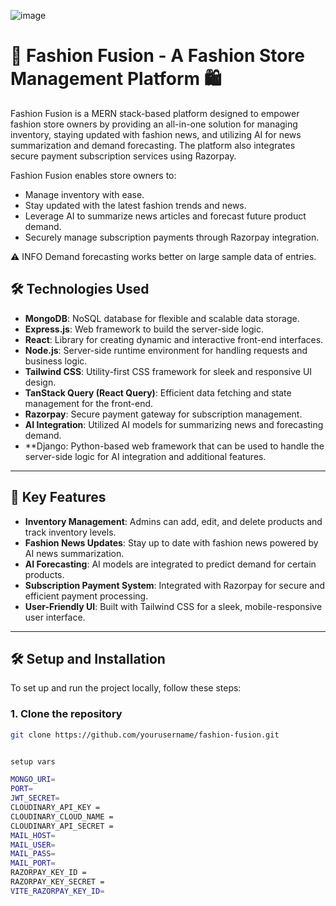 ![image](https://github.com/user-attachments/assets/f99ad570-6c5f-45aa-8ac6-db7a48068a42)

# 👗 Fashion Fusion - A Fashion Store Management Platform 🛍️

Fashion Fusion is a MERN stack-based platform designed to empower fashion store owners by providing an all-in-one solution for managing inventory, staying updated with fashion news, and utilizing AI for news summarization and demand forecasting. The platform also integrates secure payment subscription services using Razorpay.



Fashion Fusion enables store owners to:
- Manage inventory with ease.
- Stay updated with the latest fashion trends and news.
- Leverage AI to summarize news articles and forecast future product demand.
- Securely manage subscription payments through Razorpay integration.

⚠️ INFO 
Demand forecasting works better on large sample data of entries.



## 🛠️ Technologies Used

- **MongoDB**: NoSQL database for flexible and scalable data storage.
- **Express.js**: Web framework to build the server-side logic.
- **React**: Library for creating dynamic and interactive front-end interfaces.
- **Node.js**: Server-side runtime environment for handling requests and business logic.
- **Tailwind CSS**: Utility-first CSS framework for sleek and responsive UI design.
- **TanStack Query (React Query)**: Efficient data fetching and state management for the front-end.
- **Razorpay**: Secure payment gateway for subscription management.
- **AI Integration**: Utilized AI models for summarizing news and forecasting demand.
- **Django: Python-based web framework that can be used to handle the server-side logic for AI integration and additional features.
---

## 🔑 Key Features

- **Inventory Management**: Admins can add, edit, and delete products and track inventory levels.
- **Fashion News Updates**: Stay up to date with fashion news powered by AI news summarization.
- **AI Forecasting**: AI models are integrated to predict demand for certain products.
- **Subscription Payment System**: Integrated with Razorpay for secure and efficient payment processing.
- **User-Friendly UI**: Built with Tailwind CSS for a sleek, mobile-responsive user interface.

---

## 🛠️ Setup and Installation

To set up and run the project locally, follow these steps:

### 1. Clone the repository
```bash
git clone https://github.com/yourusername/fashion-fusion.git


setup vars 

MONGO_URI=
PORT=
JWT_SECRET=
CLOUDINARY_API_KEY =
CLOUDINARY_CLOUD_NAME =
CLOUDINARY_API_SECRET =
MAIL_HOST=
MAIL_USER=
MAIL_PASS=
MAIL_PORT=
RAZORPAY_KEY_ID =
RAZORPAY_KEY_SECRET =
VITE_RAZORPAY_KEY_ID=
